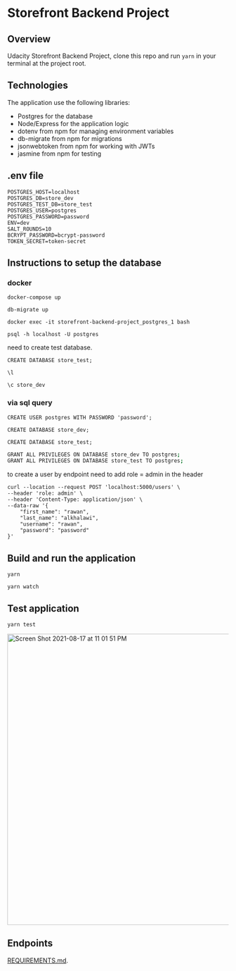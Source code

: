 # Storefront Backend Project

## Overview

Udacity Storefront Backend Project, clone this repo and run `yarn` in your terminal at the project root.

## Technologies
The application use the following libraries:
- Postgres for the database
- Node/Express for the application logic
- dotenv from npm for managing environment variables
- db-migrate from npm for migrations
- jsonwebtoken from npm for working with JWTs
- jasmine from npm for testing

## .env file

````
POSTGRES_HOST=localhost
POSTGRES_DB=store_dev
POSTGRES_TEST_DB=store_test
POSTGRES_USER=postgres
POSTGRES_PASSWORD=password
ENV=dev
SALT_ROUNDS=10
BCRYPT_PASSWORD=bcrypt-password
TOKEN_SECRET=token-secret
````

## Instructions to setup the database
### docker
`docker-compose up` 

`db-migrate up`

`docker exec -it storefront-backend-project_postgres_1 bash`

`psql -h localhost -U postgres`

need to create test database.

`CREATE DATABASE store_test;`

`\l`

`\c store_dev`

### via sql query

`CREATE USER postgres WITH PASSWORD 'password';`

`CREATE DATABASE store_dev;`

`CREATE DATABASE store_test;`

```sh
GRANT ALL PRIVILEGES ON DATABASE store_dev TO postgres;
GRANT ALL PRIVILEGES ON DATABASE store_test TO postgres;
```
to create a user by endpoint 
need to add role = admin in the header

```
curl --location --request POST 'localhost:5000/users' \
--header 'role: admin' \
--header 'Content-Type: application/json' \
--data-raw '{
    "first_name": "rawan",
    "last_name": "alkhalawi",
    "username": "rawan",
    "password": "password"
}'
```

## Build and run the application
`yarn`

`yarn watch`

## Test application
`yarn test`

<img width="661" alt="Screen Shot 2021-08-17 at 11 01 51 PM" src="https://user-images.githubusercontent.com/46426188/129792575-296ca0cb-4549-4d39-b9e6-3fd5d7384d88.png">

## Endpoints 
[REQUIREMENTS.md](REQUIREMENTS.md).